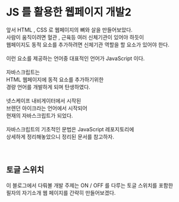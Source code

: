 # JS 를 활용한 웹페이지 개발2

앞서 HTML , CSS 로 웹페이지의 뼈와 살을 만들어보았다.<br/>
사람이 움직이려면 혈관 , 근육등 여러 신체기관이 있어야 하듯이<br/>
웹페이지도 동적 요소를 추가하려면 신체기관 역할을 할 요소가 있어야 한다.<br/>
<br/>
이런 요소를 제공하는 언어중 대표적인 언어가 JavaScript 이다.<br/>
<br/>
자바스크립트는<br/>
HTML 웹페이지에 동적 요소를 추가하기위한<br/>
경량 언어를 개발하게 되며 탄생하였다.<br/>
<br/>
넷스케이프 내비게이터에서 시작된<br/>
브렌던 아이크라는 언어에서 시작되어<br/>
현재의 자바스크립트가 되었다.<br/>
<br/>
자바스크립트의 기초적인 문법은 JavaScript 레포지토리에<br/>
상세하게 정리해놓았으니 정리된 문서를 참고하자.<br/>
<br/>
<br/>

## 토글 스위치

이 블로그에서 다뤄볼 개발 주제는 ON / OFF 를 다루는 토글 스위치를 포함한<br/>
필자의 자기소개 웹 페이지를 간략히 만들어보겠다.<br/>
<br/>
